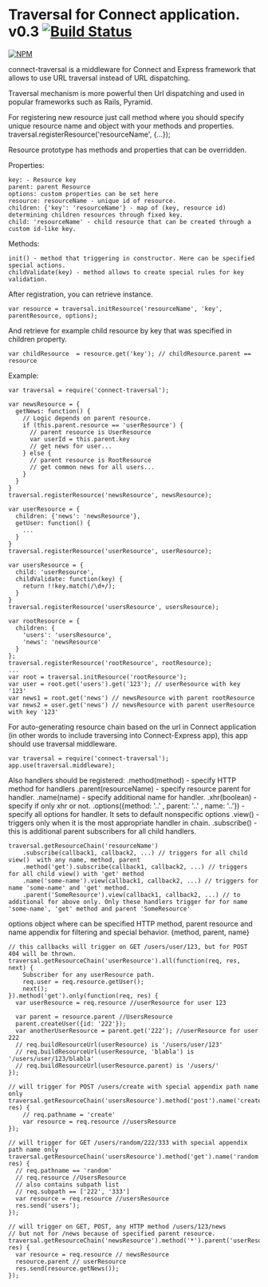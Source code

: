 Traversal for Connect application. v0.3 [![Build Status](https://travis-ci.org/dmnorc/connect-traversal.png)](https://travis-ci.org/dmnorc/connect-traversal)
=================
[![NPM](https://nodei.co/npm/connect-traversal.png?stars&downloads)](https://nodei.co/npm/connect-traversal/)

connect-traversal is a middleware for Connect and Express framework that allows to use URL traversal instead of URL dispatching.

Traversal mechanism is more powerful then Url dispatching and used in popular frameworks such as Rails, Pyramid.

For registering new resource just call method where you should specify unique resource name and object with your methods and properties.
traversal.registerResource('resourceName', {...});

Resource prototype has methods and properties that can be overridden.

Properties:
```
key: - Resource key
parent: parent Resource
options: custom properties can be set here
resource: resourceName - unique id of resource.
children: {'key': 'resourceName'} - map of (key, resource id) determining children resources through fixed key.
child: 'resourceName' - child resource that can be created through a custom id-like key.
```
Methods:
```
init() - method that triggering in constructor. Here can be specified special actions.
childValidate(key) - method allows to create special rules for key validation.
```
After registration, you can retrieve instance.
```
var resource = traversal.initResource('resourceName', 'key', parentResource, options);
```
And retrieve for example child resource by key that was specified in children property.
```
var childResource  = resource.get('key'); // childResource.parent == resource
```

Example:
```
var traversal = require('connect-traversal');

var newsResource = {
  getNews: function() {
    // Logic depends on parent resource.
    if (this.parent.resource == 'userResource') {
      // parent resource is UserResource
      var userId = this.parent.key
      // get news for user...
    } else {
      // parent resource is RootResource
      // get common news for all users...
    }
  }
}
traversal.registerResource('newsResource', newsResource);

var userResource = {
  children: {'news': 'newsResource'},
  getUser: function() {
    ...
  }
}
traversal.registerResource('userResource', userResource);

var usersResource = {
  child: 'userResource',
  childValidate: function(key) {
    return !!key.match(/\d+/);
  }
}
traversal.registerResource('usersResource', usersResource);

var rootResource = {
  children: {
    'users': 'usersResource',
    'news': 'newsResource'
  }
};
traversal.registerResource('rootResource', rootResource);
...
var root = traversal.initResource('rootResource');
var user = root.get('users').get('123'); // userResource with key '123'
var news1 = root.get('news') // newsResource with parent rootResource
var news2 = user.get('news') // newsResource with parent userResource with key '123'
```

For auto-generating resource chain based on the url in Connect application (in other words to include traversing into Connect-Express app), this app should use traversal middleware.
```
var traversal = require('connect-traversal');
app.use(traversal.middleware);
```
Also handlers should be registered:
.method(method) - specify HTTP method for handlers
.parent(resourceName) - specify resource parent for handler.
.name(name) - specify additional name for handler.
.xhr(boolean) - specify if only xhr or not.
.options({method: '..' , parent: '..' , name: '..'}) - specify all options for handler. It sets to default nonspecific options
.view() -  triggers only when it is the most appropriate handler in chain.
.subscribe() - this is additional parent subscribers for all child handlers.
```
traversal.getResourceChain('resourceName')
    .subscribe(callback1, callback2, ...) // triggers for all child view()  with any name, method, parent
    .method('get').subscribe(callback1, callback2, ...) // triggers for all child view() with 'get' method
    .name('some-name').view(callback1, callback2, ...) // triggers for name 'some-name' and 'get' method.
    .parent('SomeResource').view(callback1, callback2, ...) // to additional for above only. Only these handlers trigger for for name 'some-name', 'get' method and parent 'SomeResource'
```
options object where can be specified HTTP method, parent resource and name appendix for filtering and special behavior.
{method, parent, name}
```
// this callbacks will trigger on GET /users/user/123, but for POST 404 will be thrown.
traversal.getResourceChain('userResource').all(function(req, res, next) {
    Subscriber for any userResource path.
    req.user = req.resource.getUser();
    next();
}).method('get').only(function(req, res) {
  var userResource = req.resource //userResource for user 123
  
  var parent = resource.parent //UsersResource
  parent.createUser({id: '222'});
  var anotherUserResource = parent.get('222'); //userResource for user 222
  // req.buildResourceUrl(userResource) is '/users/user/123'
  // req.buildResourceUrl(userResource, 'blabla') is '/users/user/123/blabla'
  // req.buildResourceUrl(userResource.parent) is '/users/'
});

// will trigger for POST /users/create with special appendix path name only
traversal.getResourceChain('usersResource').method('post').name('create').only(function(req, res) {
    // req.pathname = 'create'
    var resource = req.resource //usersResource
});

// will trigger for GET /users/random/222/333 with special appendix path name only
traversal.getResourceChain('usersResource').method('get').name('random').only(function(req, res) {
  // req.pathname == 'random'
  // req.resource //UsersResource
  // also contains subpath list
  // req.subpath == ['222', '333']
  var resource = req.resource //usersResource
  res.send('users');
});

// will trigger on GET, POST, any HTTP method /users/123/news
// but not for /news because of specified parent resource.
traversal.getResourceChain('newsResource').method('*').parent('userResource').only(function(req, res) {
  var resource = req.resource // newsResource
  resource.parent // userResource
  res.send(resource.getNews());
});
```



